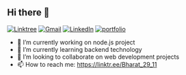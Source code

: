 ## Hi there 👋


[![Linktree](https://img.shields.io/badge/-TELEGRAM-2CA5E0?style=for-the-badge&logo=telegram&logoColor=white)](https://linktr.ee/Bharat_29_11)
[![Gmail](https://img.shields.io/badge/-GMAIL-D14836?style=for-the-badge&logo=gmail&logoColor=white)](mailto:bbjee2019@gmail.com)
[![LinkedIn](https://img.shields.io/badge/-LINKEDIN-0077B5?style=for-the-badge&logo=linkedin&logoColor=white)](https://www.linkedin.com/in/bhushan9473)
[![portfolio](https://img.shields.io/badge/-portfolio.com000000?style=for-the-badge&logo=react&logoColor=white)](https://ibharatbhushan.netlify.app/)





- 🔭 I’m currently working on node.js project
- 🌱 I’m currently learning backend technology
- 👯 I’m looking to collaborate on web development projects
- 📫 How to reach me: https://linktr.ee/Bharat_29_11

